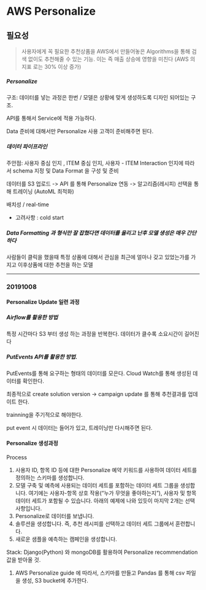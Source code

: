 # AWS Personalize

## 필요성
 > 사용자에게 꼭 필요한 추천상품을 AWS에서 만들어놓은 Algorithms을 통해 검색 없이도 추천해줄 수 있는 기능. 이는 즉 매출 상승에 영향을 미친다 (AWS 의 지표 로는 30% 이상 증가)
 
##### Personalize
 
 구조: 데이터를 넣는 과정은 한번 / 모델은 상황에 맞게 생성하도록 디자인 되어있는 구조.
 
 API를 통해서 Service에 적용 가능하다.
 
 Data 준비에 대해서만 Personalize 사용 고객이 준비해주면 된다.
 

##### 데이터 파이프라인

 주안점: 사용자 중심 인지 , ITEM 중심 인지, 사용자 - ITEM Interaction 인지에 따라서 schema 지정 및 Data Format 을 구성 및 준비

 데이터를 S3 업로드 -> API 를 통해 Personalize 연동 -> 알고리즘(레시피) 선택을 통해 트레이닝 (AutoML 최적화)
 
 배치성 / real-time
 
 * 고려사항 : cold start 
 
 
##### Data Formatting 과 형식만 잘 잡혔다면 데이터를 올리고 난후 모델 생성은 매우 간단하다

사람들이 클릭을 했을때 특정 상품에 대해서 관심을 최근에 얼마나 갖고 있었는가를 가지고 이후상품에 대한 추천을 하는 모델


<hr />

### 20191008

#### Personalize Update 일련 과정

 ##### Airflow를 활용한 방법 
  
  특정 시간마다 S3 부터 생성 하는 과정을 반복한다. 데이터가 클수록 소요시간이 길어진다 
 
 ##### PutEvents API를 활용한 방법.
 
  PutEvents를 통해 요구하는 형태의 데이터를 모은다. Cloud Watch를 통해 생성된 데이터를 확인한다.
  
 최종적으로 create solution version -> campaign update 를 통해 추천결과를 업데이트 한다.
 
 trainning을 주기적으로 해야한다.
 
 put event 시 데이터는 들어가 있고, 트레이닝만 다시해주면 된다.
 
 #### Personalize 생성과정 

Process

1.	사용자 ID, 항목 ID 등에 대한 Personalize 예약 키워드를 사용하여 데이터 세트를 정의하는 스키마를 생성합니다.
2.	모델 구축 및 예측에 사용되는 데이터 세트를 포함하는 데이터 세트 그룹을 생성합니다. 여기에는 사용자-항목 상호 작용(“누가 무엇을 좋아하는지”), 사용자 및 항목 데이터 세트가 포함될 수 있습니다. 아래의 예제에 나와 있듯이 마지막 2개는 선택 사항입니다.
3.	Personalize로 데이터를 보냅니다.
4.	솔루션을 생성합니다. 즉, 추천 레시피를 선택하고 데이터 세트 그룹에서 훈련합니다.
5.	새로운 샘플을 예측하는 캠페인을 생성합니다.

 
 Stack: Django(Python) 와 mongoDB를 활용하여 Personalize recommendation 값을 받아올 것.
 
 1. AWS Personalize guide 에 따라서, 스키마를 만들고 Pandas 를 통해 csv 파일을 생성, S3 bucket에 추가한다.
 
